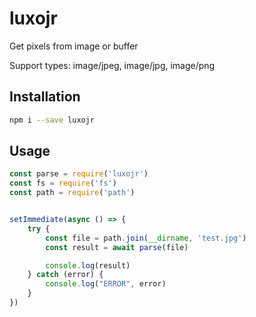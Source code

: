 # luxojr
Get pixels from image or buffer

Support types: image/jpeg, image/jpg, image/png 

## Installation
```bash
npm i --save luxojr
```

## Usage
```js
const parse = require('luxojr')
const fs = require('fs')
const path = require('path')


setImmediate(async () => {
    try {
        const file = path.join(__dirname, 'test.jpg')
        const result = await parse(file)

        console.log(result)
    } catch (error) {
        console.log("ERROR", error)
    }
})

```
